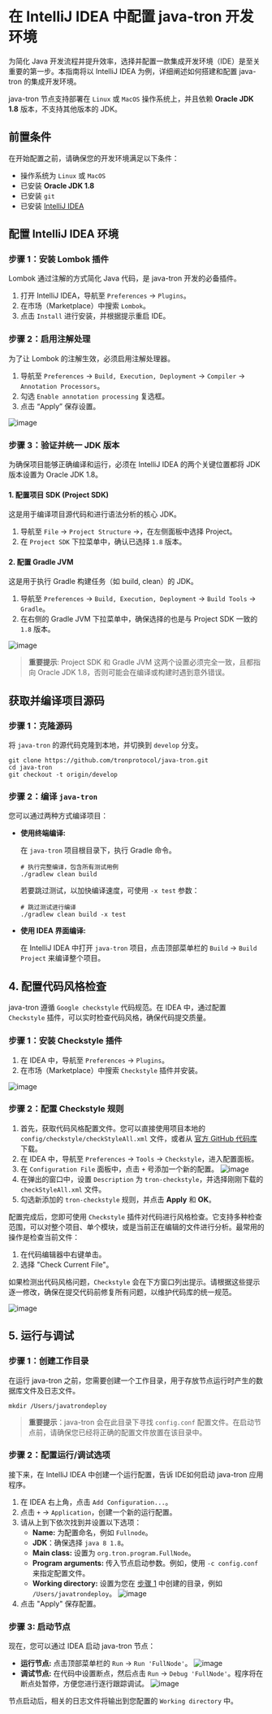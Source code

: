 # 在 IntelliJ IDEA 中配置 java-tron 开发环境

为简化 Java 开发流程并提升效率，选择并配置一款集成开发环境（IDE）是至关重要的第一步。本指南将以 IntelliJ IDEA 为例，详细阐述如何搭建和配置 java-tron 的集成开发环境。

java-tron 节点支持部署在 `Linux` 或 `MacOS` 操作系统上，并且依赖 **Oracle JDK 1.8** 版本，不支持其他版本的 JDK。


## 前置条件

在开始配置之前，请确保您的开发环境满足以下条件：

  - 操作系统为 `Linux` 或 `MacOS`
  - 已安装 **Oracle JDK 1.8**
  - 已安装 `git`
  - 已安装 [IntelliJ IDEA](https://www.jetbrains.com/idea/download/)


## 配置 IntelliJ IDEA 环境

### 步骤 1：安装 Lombok 插件

Lombok 通过注解的方式简化 Java 代码，是 java-tron 开发的必备插件。

1.  打开 IntelliJ IDEA，导航至 `Preferences` -\> `Plugins`。
2.  在市场（Marketplace）中搜索 `Lombok`。
3.  点击 `Install` 进行安装，并根据提示重启 IDE。

### 步骤 2：启用注解处理

为了让 Lombok 的注解生效，必须启用注解处理器。

1.  导航至 `Preferences` -\> `Build, Execution, Deployment` -\> `Compiler` -\> `Annotation Processors`。
2.  勾选 `Enable annotation processing` 复选框。
3.  点击 “Apply” 保存设置。

![image](https://raw.githubusercontent.com/tronprotocol/documentation-zh/master/images/IDE_annotation.png)

### 步骤 3：验证并统一 JDK 版本
为确保项目能够正确编译和运行，必须在 IntelliJ IDEA 的两个关键位置都将 JDK 版本设置为 Oracle JDK 1.8。

#### 1. 配置项目 SDK (Project SDK)
这是用于编译项目源代码和进行语法分析的核心 JDK。

1.  导航至 `File` -\> `Project Structure` -\>，在左侧面板中选择 Project。
2.  在 `Project SDK` 下拉菜单中，确认已选择 `1.8` 版本。

#### 2. 配置 Gradle JVM
这是用于执行 Gradle 构建任务（如 build, clean）的 JDK。

1. 导航至 `Preferences` -\> `Build, Execution, Deployment` -> `Build Tools` -> `Gradle`。
2. 在右侧的 Gradle JVM 下拉菜单中，确保选择的也是与 Project SDK 一致的 `1.8` 版本。

![image](https://raw.githubusercontent.com/tronprotocol/documentation-zh/master/images/IDE_JDK.png)

> **重要提示**: Project SDK 和 Gradle JVM 这两个设置必须完全一致，且都指向 Oracle JDK 1.8，否则可能会在编译或构建时遇到意外错误。


## 获取并编译项目源码

### 步骤 1：克隆源码

将 `java-tron` 的源代码克隆到本地，并切换到 `develop` 分支。

```
git clone https://github.com/tronprotocol/java-tron.git
cd java-tron
git checkout -t origin/develop
```

### 步骤 2：编译 `java-tron`

您可以通过两种方式编译项目：

  * **使用终端编译:**

    在 `java-tron` 项目根目录下，执行 Gradle 命令。

    ```
    # 执行完整编译，包含所有测试用例
    ./gradlew clean build
    ```

    若要跳过测试，以加快编译速度，可使用 `-x test` 参数：

    ```
    # 跳过测试进行编译
    ./gradlew clean build -x test
    ```

  * **使用 IDEA 界面编译:**

    在 IntelliJ IDEA 中打开 `java-tron` 项目，点击顶部菜单栏的 `Build` -\> `Build Project` 来编译整个项目。


## 4\. 配置代码风格检查

java-tron 遵循 `Google checkstyle` 代码规范。在 IDEA 中，通过配置 `Checkstyle` 插件，可以实时检查代码风格，确保代码提交质量。

### 步骤 1：安装 Checkstyle 插件

1.  在 IDEA 中，导航至 `Preferences` -\> `Plugins`。
2.  在市场（Marketplace）中搜索 `Checkstyle` 插件并安装。

![image](https://raw.githubusercontent.com/tronprotocol/documentation-zh/master/images/IDE_checkstyle.png)

### 步骤 2：配置 Checkstyle 规则

1.  首先，获取代码风格配置文件。您可以直接使用项目本地的 `config/checkstyle/checkStyleAll.xml` 文件，或者从 [官方 GitHub 代码库](https://github.com/tronprotocol/java-tron/blob/develop/config/checkstyle/checkStyleAll.xml) 下载。
2.  在 IDEA 中，导航至 `Preferences` -\> `Tools` -\> `Checkstyle`，进入配置面板。
3.  在 `Configuration File` 面板中，点击 `+` 号添加一个新的配置。
![image](https://raw.githubusercontent.com/tronprotocol/documentation-zh/master/images/IDE_checkStyleAll.png)
4.  在弹出的窗口中，设置 `Description` 为 `tron-checkstyle`，并选择刚刚下载的 `checkStyleAll.xml` 文件。
5.  勾选新添加的 `tron-checkstyle` 规则，并点击 **Apply** 和 **OK**。

配置完成后，您即可使用 `Checkstyle` 插件对代码进行风格检查。它支持多种检查范围，可以对整个项目、单个模块，或是当前正在编辑的文件进行分析。最常用的操作是检查当前文件：

1. 在代码编辑器中右键单击。
2. 选择 "Check Current File"。

如果检测出代码风格问题，`Checkstyle` 会在下方窗口列出提示。请根据这些提示逐一修改，确保在提交代码前修复所有问题，以维护代码库的统一规范。

![image](https://raw.githubusercontent.com/tronprotocol/documentation-zh/master/images/IDE_stylecheck.png)
   

## 5\. 运行与调试

<a id="rndstep1"></a>
### 步骤 1：创建工作目录

在运行 java-tron 之前，您需要创建一个工作目录，用于存放节点运行时产生的数据库文件及日志文件。

```
mkdir /Users/javatrondeploy
```

> **重要提示**：java-tron 会在此目录下寻找 `config.conf` 配置文件。在启动节点前，请确保您已经将正确的配置文件放置在该目录中。

### 步骤 2：配置运行/调试选项

接下来，在 IntelliJ IDEA 中创建一个运行配置，告诉 IDE如何启动 java-tron 应用程序。

1.  在 IDEA 右上角，点击 `Add Configuration...`。
2.  点击 `+` -\> `Application`，创建一个新的运行配置。
3.  请从上到下依次找到并设置以下选项：
      * **Name:** 为配置命名，例如 `Fullnode`。
      * **JDK**：确保选择 `java 8 1.8`。
      * **Main class:** 设置为 `org.tron.program.FullNode`。
      * **Program arguments:** 传入节点启动参数。例如，使用 `-c config.conf` 来指定配置文件。
      * **Working directory:** 设置为您在 [步骤 1](#rndstep1) 中创建的目录，例如 `/Users/javatrondeploy`。
![image](https://raw.githubusercontent.com/tronprotocol/documentation-zh/master/images/IDE_RunDebug.png)
4.  点击 "Apply" 保存配置。

### 步骤 3: 启动节点

现在，您可以通过 IDEA 启动 java-tron 节点：

  * **运行节点:** 点击顶部菜单栏的 `Run` -\> `Run 'FullNode'`。
![image](https://raw.githubusercontent.com/tronprotocol/documentation-zh/master/images/IDE_runjavatron.png)
  * **调试节点:** 在代码中设置断点，然后点击 `Run` -\> `Debug 'FullNode'`。程序将在断点处暂停，方便您进行逐行跟踪调试。
![image](https://raw.githubusercontent.com/tronprotocol/documentation-zh/master/images/IDE_debug.png)

节点启动后，相关的日志文件将输出到您配置的 `Working directory` 中。
